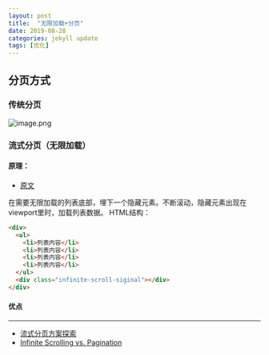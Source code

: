 ```yaml
---
layout: post
title:  "无限加载+分页"
date: 2019-08-28
categories: jekyll update
tags: [优化]
---
```


## 分页方式
### 传统分页
![image.png]({{site.baseurl}}/assets/2019-08-28/1.png)


### 流式分页（无限加载）
#### 原理：
- [原文](https://blog.lxxyx.cn/2017/04/27/2017/web/infinite-scroll/#%E5%8E%9F%E7%90%86)

在需要无限加载的列表底部，埋下一个隐藏元素。不断滚动，隐藏元素出现在viewport里时，加载列表数据。
HTML结构：
```html
<div>
  <ul>
    <li>列表内容</li>
    <li>列表内容</li>
    <li>列表内容</li>
    <li>列表内容</li>
  </ul>
  <div class="infinite-scroll-siginal"></div>
</div>
```
#### 优点

---
- [流式分页方案探索]([https://aotu.io/notes/2017/06/27/infinite-scrolling/index.html](https://aotu.io/notes/2017/06/27/infinite-scrolling/index.html)
)
- [Infinite Scrolling vs. Pagination](https://github.com/xitu/gold-miner/blob/master/TODO/ux-infinite-scrolling-vs-pagination.md)
